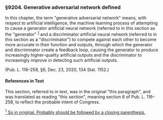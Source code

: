 ### §9204. Generative adversarial network defined ###

In this chapter, the term "generative adversarial network" means, with respect to artificial intelligence, the machine learning process of attempting to cause a generator artificial neural network (referred to in this section as the "generator" <sup><a href="#9204_1_target" name="9204_1">1</a></sup> and a discriminator artificial neural network (referred to in this section as a "discriminator") to compete against each other to become more accurate in their function and outputs, through which the generator and discriminator create a feedback loop, causing the generator to produce increasingly higher-quality artificial outputs and the discriminator to increasingly improve in detecting such artificial outputs.

(Pub. L. 116–258, §6, Dec. 23, 2020, 134 Stat. 1152.)

#### References in Text ####

This section, referred to in text, was in the original "this paragraph", and was translated as reading "this section", meaning section 6 of Pub. L. 116–258, to reflect the probable intent of Congress.

[<sup>1</sup> So in original. Probably should be followed by a closing parenthesis.](#9204_1)